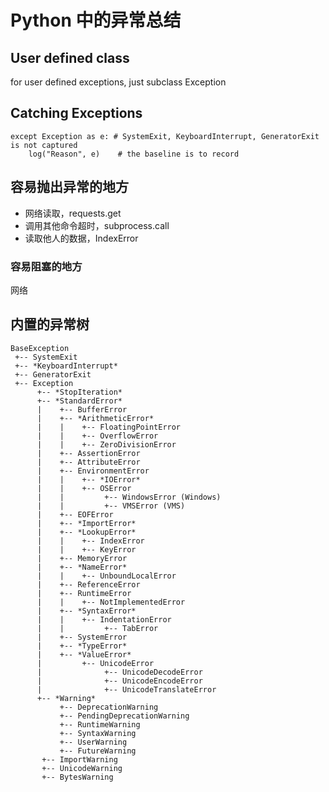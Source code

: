 # Python 中的异常总结

<!--
ID: 66eba0b8-b37f-4028-a285-e2b0f430c157
Status: publish
Date: 2017-05-30T03:01:00
Modified: 2020-05-16T11:58:03
wp_id: 675
-->

## User defined class

for user defined exceptions, just subclass Exception

## Catching Exceptions

```
except Exception as e: # SystemExit, KeyboardInterrupt, GeneratorExit is not captured
    log("Reason", e)    # the baseline is to record
```

## 容易抛出异常的地方

* 网络读取，requests.get
* 调用其他命令超时，subprocess.call
* 读取他人的数据，IndexError

### 容易阻塞的地方

网络


## 内置的异常树

```
BaseException
 +-- SystemExit
 +-- *KeyboardInterrupt*
 +-- GeneratorExit
 +-- Exception
      +-- *StopIteration*
      +-- *StandardError*
      |    +-- BufferError
      |    +-- *ArithmeticError*
      |    |    +-- FloatingPointError
      |    |    +-- OverflowError
      |    |    +-- ZeroDivisionError
      |    +-- AssertionError
      |    +-- AttributeError
      |    +-- EnvironmentError
      |    |    +-- *IOError*
      |    |    +-- OSError
      |    |         +-- WindowsError (Windows)
      |    |         +-- VMSError (VMS)
      |    +-- EOFError
      |    +-- *ImportError*
      |    +-- *LookupError*
      |    |    +-- IndexError
      |    |    +-- KeyError
      |    +-- MemoryError
      |    +-- *NameError*
      |    |    +-- UnboundLocalError
      |    +-- ReferenceError
      |    +-- RuntimeError
      |    |    +-- NotImplementedError
      |    +-- *SyntaxError*
      |    |    +-- IndentationError
      |    |         +-- TabError
      |    +-- SystemError
      |    +-- *TypeError*
      |    +-- *ValueError*
      |         +-- UnicodeError
      |              +-- UnicodeDecodeError
      |              +-- UnicodeEncodeError
      |              +-- UnicodeTranslateError
      +-- *Warning*
           +-- DeprecationWarning
           +-- PendingDeprecationWarning
           +-- RuntimeWarning
           +-- SyntaxWarning
           +-- UserWarning
           +-- FutureWarning
	   +-- ImportWarning
	   +-- UnicodeWarning
	   +-- BytesWarning
```